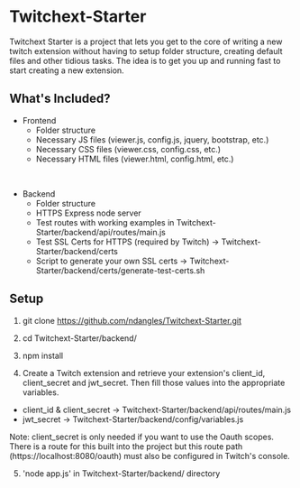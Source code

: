 Twitchext-Starter
=================

Twitchext Starter is a project that lets you get to the core of writing a new twitch extension without having to setup folder structure, creating default files and other tidious tasks. The idea is to get you up and running fast to start creating a new extension.


What's Included?
-----------------

- Frontend
    * Folder structure
    * Necessary JS files (viewer.js, config.js, jquery, bootstrap, etc.)
    * Necessary CSS files (viewer.css, config.css, etc.)
    * Necessary HTML files (viewer.html, config.html, etc.)
<br>

- Backend
    * Folder structure
    * HTTPS Express node server
    * Test routes with working examples in Twitchext-Starter/backend/api/routes/main.js
    * Test SSL Certs for HTTPS (required by Twitch) -> Twitchext-Starter/backend/certs
    * Script to generate your own SSL certs -> Twitchext-Starter/backend/certs/generate-test-certs.sh

Setup
------------

1. git clone https://github.com/ndangles/Twitchext-Starter.git



2. cd Twitchext-Starter/backend/



3. npm install



4. Create a Twitch extension and retrieve your extension's client_id, client_secret and jwt_secret. Then fill those values into the appropriate variables.

  - client_id & client_secret -> Twitchext-Starter/backend/api/routes/main.js
  - jwt_secret -> Twitchext-Starter/backend/config/variables.js

  Note: client_secret is only needed if you want to use the Oauth scopes. There is a route for this built into the project but this route path (https://localhost:8080/oauth) must also be configured in Twitch's console.



5. 'node app.js' in Twitchext-Starter/backend/ directory
